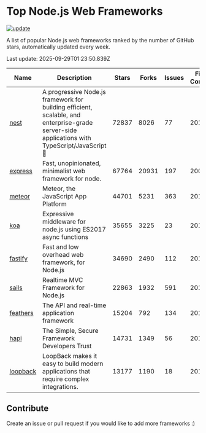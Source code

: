 # Top Node.js Web Frameworks

[![update](https://github.com/sunnysid3up/nodejs-web-frameworks/actions/workflows/update.yml/badge.svg)](https://github.com/sunnysid3up/nodejs-web-frameworks/actions/workflows/update.yml)

A list of popular Node.js web frameworks ranked by the number of GitHub stars, automatically updated every week.

Last update: 2025-09-29T01:23:50.839Z

| Name          | Description          | Stars                     | Forks          | Issues               | First Commit        | Last Commit         | Language          |
|---------------|----------------------|---------------------------|----------------|----------------------|---------------------|---------------------|-------------------|
| [nest](https://github.com/nestjs/nest) | A progressive Node.js framework for building efficient, scalable, and enterprise-grade server-side applications with TypeScript/JavaScript 🚀 | 72837 | 8026 | 77 | 2017 | 2025-09-28 | TS |
| [express](https://github.com/expressjs/express) | Fast, unopinionated, minimalist web framework for node. | 67764 | 20931 | 197 | 2009 | 2025-09-29 | JS |
| [meteor](https://github.com/meteor/meteor) | Meteor, the JavaScript App Platform | 44701 | 5231 | 363 | 2012 | 2025-09-28 | JS |
| [koa](https://github.com/koajs/koa) | Expressive middleware for node.js using ES2017 async functions | 35655 | 3225 | 23 | 2013 | 2025-09-28 | JS |
| [fastify](https://github.com/fastify/fastify) | Fast and low overhead web framework, for Node.js | 34690 | 2490 | 112 | 2016 | 2025-09-29 | JS |
| [sails](https://github.com/balderdashy/sails) | Realtime MVC Framework for Node.js | 22863 | 1932 | 591 | 2012 | 2025-09-28 | JS |
| [feathers](https://github.com/feathersjs/feathers) | The API and real-time application framework | 15204 | 792 | 134 | 2011 | 2025-09-25 | TS |
| [hapi](https://github.com/hapijs/hapi) | The Simple, Secure Framework Developers Trust | 14731 | 1349 | 56 | 2011 | 2025-09-28 | JS |
| [loopback](https://github.com/strongloop/loopback) | LoopBack makes it easy to build modern applications that require complex integrations. | 13177 | 1190 | 18 | 2013 | 2025-09-12 | JS |

## Contribute 

Create an issue or pull request if you would like to add more frameworks :)